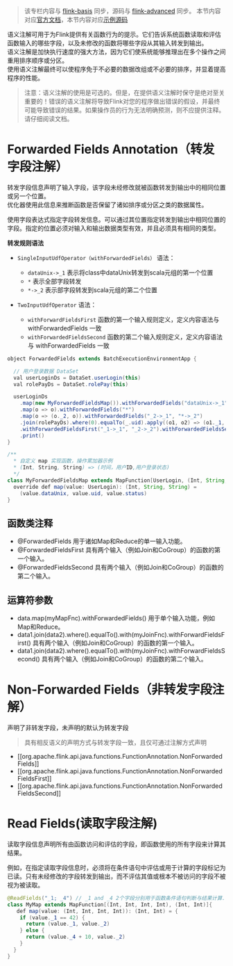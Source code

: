 
>该专栏内容与 [flink-basis](https://github.com/GourdErwa/review-notes/tree/master/framework/flink-basis) 同步，源码与 [flink-advanced](https://github.com/GourdErwa/flink-advanced) 同步。
本节内容对应[官方文档](https://ci.apache.org/projects/flink/flink-docs-release-1.9/zh/dev/batch/#semantic-annotations)，本节内容对应[示例源码](https://github.com/GourdErwa/flink-advanced/blob/master/src/main/scala/io/gourd/flink/scala/games/batch/SemanticAnnotations.scala)  

语义注解可用于为Flink提供有关函数行为的提示。它们告诉系统函数读取和评估函数输入的哪些字段，以及未修改的函数将哪些字段从其输入转发到输出。  
语义注解是加快执行速度的强大方法，因为它们使系统能够推理出在多个操作之间重用排序顺序或分区。  
使用语义注解最终可以使程序免于不必要的数据改组或不必要的排序，并显着提高程序的性能。

>注意：语义注解的使用是可选的。但是，在提供语义注解时保守是绝对至关重要的！错误的语义注解将导致Flink对您的程序做出错误的假设，并最终可能导致错误的结果。如果操作员的行为无法明确预测，则不应提供注释。请仔细阅读文档。

# Forwarded Fields Annotation（转发字段注解）
转发字段信息声明了输入字段，该字段未经修改就被函数转发到输出中的相同位置或另一个位置。  
优化器使用此信息来推断函数是否保留了诸如排序或分区之类的数据属性。  

使用字段表达式指定字段转发信息。可以通过其位置指定转发到输出中相同位置的字段。指定的位置必须对输入和输出数据类型有效，并且必须具有相同的类型。

**转发规则语法**
- `SingleInputUdfOperator（withForwardedFields）` 语法：  
    - `dataUnix->_1`  表示将class中dataUnix转发到scala元组的第一个位置
    - `*`             表示全部字段转发
    - `*->_2`         表示部字段转发到scala元组的第二个位置


- `TwoInputUdfOperator` 语法：
    - `withForwardFieldsFirst`      函数的第一个输入规则定义，定义内容语法与 withForwardedFields 一致
    - `withForwardedFieldsSecond`   函数的第二个输入规则定义，定义内容语法与 withForwardedFields 一致
  
```java
object ForwardedFields extends BatchExecutionEnvironmentApp {

  // 用户登录数据 DataSet
  val userLoginDs = DataSet.userLogin(this)
  val rolePayDs = DataSet.rolePay(this)

  userLoginDs
    .map(new MyForwardedFieldsMap()).withForwardedFields("dataUnix->_1", "uid->_2", "status->_3")
    .map(o => o).withForwardedFields("*")
    .map(o => (o._2, o)).withForwardedFields("_2->_1", "*->_2")
    .join(rolePayDs).where(0).equalTo(_.uid).apply((o1, o2) => (o1._1, o1._2, o2.rid))
    .withForwardedFieldsFirst("_1->_1", "_2->_2").withForwardedFieldsSecond("rid->_3")
    .print()
}

/**
  * 自定义 map 实现函数，操作累加器示例
  * (Int, String, String) => (时间，用户ID,用户登录状态)
  */
class MyForwardedFieldsMap extends MapFunction[UserLogin, (Int, String, String)] {
  override def map(value: UserLogin): (Int, String, String) =
    (value.dataUnix, value.uid, value.status)
}
```
## 函数类注释
- @ForwardedFields 用于诸如Map和Reduce的单一输入功能。
- @ForwardedFieldsFirst 具有两个输入（例如Join和CoGroup）的函数的第一个输入。
- @ForwardedFieldsSecond 具有两个输入（例如Join和CoGroup）的函数的第二个输入。

## 运算符参数
- data.map(myMapFnc).withForwardedFields() 用于单个输入功能，例如Map和Reduce。
- data1.join(data2).where().equalTo().with(myJoinFnc).withForwardFieldsFirst() 具有两个输入（例如Join和CoGroup）的函数的第一个输入。
- data1.join(data2).where().equalTo().with(myJoinFnc).withForwardFieldsSecond() 具有两个输入（例如Join和CoGroup）的函数的第二个输入。

# Non-Forwarded Fields（非转发字段注解）
声明了非转发字段，未声明的默认为转发字段
>具有相反语义的声明方式与转发字段一致，且仅可通过注解方式声明
* [[org.apache.flink.api.java.functions.FunctionAnnotation.NonForwardedFields]]
* [[org.apache.flink.api.java.functions.FunctionAnnotation.NonForwardedFieldsFirst]]
* [[org.apache.flink.api.java.functions.FunctionAnnotation.NonForwardedFieldsSecond]]

# Read Fields(读取字段注解)
读取字段信息声明所有由函数访问和评估的字段，即函数使用的所有字段来计算其结果。  


例如，在指定读取字段信息时，必须将在条件语句中评估或用于计算的字段标记为已读。只有未经修改的字段转发到输出，而不评估其值或根本不被访问的字段不被视为被读取。
```java
@ReadFields("_1; _4") // _1 and _4 2个字段分别用于函数条件语句判断与结果计算.
class MyMap extends MapFunction[(Int, Int, Int, Int), (Int, Int)]{
   def map(value: (Int, Int, Int, Int)): (Int, Int) = {
    if (value._1 == 42) {
      return (value._1, value._2)
    } else {
      return (value._4 + 10, value._2)
    }
  }
}
```
